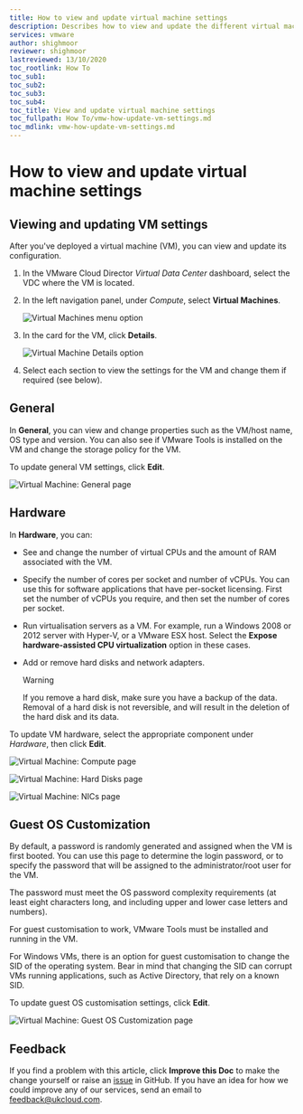 ```yaml
---
title: How to view and update virtual machine settings
description: Describes how to view and update the different virtual machine (VM) settings within the VMware Cloud Director tenant portal
services: vmware
author: shighmoor
reviewer: shighmoor
lastreviewed: 13/10/2020
toc_rootlink: How To
toc_sub1: 
toc_sub2:
toc_sub3:
toc_sub4:
toc_title: View and update virtual machine settings
toc_fullpath: How To/vmw-how-update-vm-settings.md
toc_mdlink: vmw-how-update-vm-settings.md
---
```


# How to view and update virtual machine settings

## Viewing and updating VM settings

After you've deployed a virtual machine (VM), you can view and update its configuration.

1. In the VMware Cloud Director *Virtual Data Center* dashboard, select the VDC where the VM is located.

2. In the left navigation panel, under *Compute*, select **Virtual Machines**.

    ![Virtual Machines menu option](images/vmw-vcd10.1-tab-vms.png)

3. In the card for the VM, click **Details**.

    ![Virtual Machine Details option](images/vmw-vcd10.1-mnu-vm-details.png)

4. Select each section to view the settings for the VM and change them if required (see below).

## General

In **General**, you can view and change properties such as the VM/host name, OS type and version. You can also see if VMware Tools is installed on the VM and change the storage policy for the VM.

To update general VM settings, click **Edit**.

![Virtual Machine: General page](images/vmw-vcd10.1-vm-general.png)

## Hardware

In **Hardware**, you can:

- See and change the number of virtual CPUs and the amount of RAM associated with the VM.

- Specify the number of cores per socket and number of vCPUs. You can use this for software applications that have per-socket licensing. First set the number of vCPUs you require, and then set the number of cores per socket.

- Run virtualisation servers as a VM. For example, run a Windows 2008 or 2012 server with Hyper-V, or a VMware ESX host. Select the **Expose hardware-assisted CPU virtualization** option in these cases.

- Add or remove hard disks and network adapters.

    > [!WARNING]
    > If you remove a hard disk, make sure you have a backup of the data. Removal of a hard disk is not reversible, and will result in the deletion of the hard disk and its data.

To update VM hardware, select the appropriate component under *Hardware*, then click **Edit**.

![Virtual Machine: Compute page](images/vmw-vcd10.1-vm-hardware-compute.png)

![Virtual Machine: Hard Disks page](images/vmw-vcd10.1-vm-hardware-disks.png)

![Virtual Machine: NICs page](images/vmw-vcd10.1-vm-hardware-nic.png)

## Guest OS Customization

By default, a password is randomly generated and assigned when the VM is first booted. You can use this page to determine the login password, or to specify the password that will be assigned to the administrator/root user for the VM.

The password must meet the OS password complexity requirements (at least eight characters long, and including upper and lower case letters and numbers).

For guest customisation to work, VMware Tools must be installed and running in the VM.

For Windows VMs, there is an option for guest customisation to change the SID of the operating system. Bear in mind that changing the SID can corrupt VMs running applications, such as Active Directory, that rely on a known SID.

To update guest OS customisation settings, click **Edit**.

![Virtual Machine: Guest OS Customization page](images/vmw-vcd10.1-vm-guest-os.png)

## Feedback

If you find a problem with this article, click **Improve this Doc** to make the change yourself or raise an [issue](https://github.com/UKCloud/documentation/issues) in GitHub. If you have an idea for how we could improve any of our services, send an email to <feedback@ukcloud.com>.
